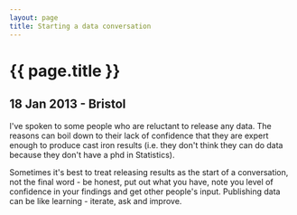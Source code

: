 ```yaml
---
layout: page
title: Starting a data conversation
---
```


# {{ page.title }}

## 18 Jan 2013 - Bristol

I've spoken to some people who are reluctant to release any data. The reasons can boil down to their lack of confidence that they are expert enough to produce cast iron results (i.e. they don't think they can do data because they don't have a phd in Statistics). 

Sometimes it's best to treat releasing results as the start of a conversation, not the final word - be honest, put out what you have, note you level of confidence in your findings and get other people's input. Publishing data can be like learning - iterate, ask and improve.
